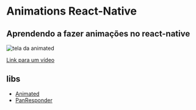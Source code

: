 # Animations React-Native
## Aprendendo a fazer animações no react-native

![tela da animated](https://user-images.githubusercontent.com/28990749/71559481-4d82a280-2a3d-11ea-9cf5-343d27de15a8.png)

[Link para um vídeo](https://www.linkedin.com/posts/ismael-moreira-de-sousa-20234213b_reactnative-rocketseat-activity-6613783796032565248-BPYR)

## libs
- [Animated](https://github.com/ismaelsousa/Animations-React-Native/blob/5b930e1ed9d788d5a6563eaf0007538a6d19bacf/App.js#L75)
- [PanResponder](https://github.com/ismaelsousa/Animations-React-Native/blob/5b930e1ed9d788d5a6563eaf0007538a6d19bacf/components/User.js#L13)
